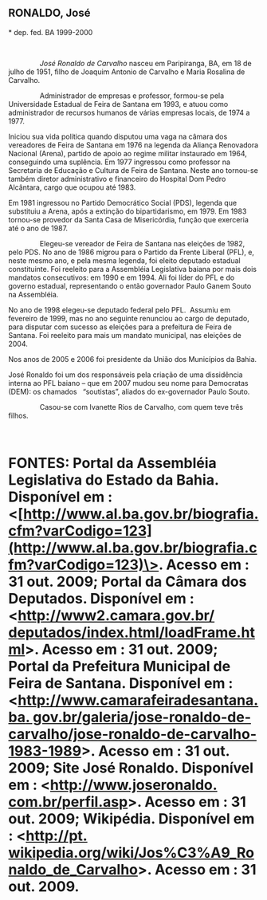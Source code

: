 RONALDO, José
-------------

\* dep. fed. BA 1999-2000

 

                *José Ronaldo de Carvalho* nasceu em Paripiranga, BA, em
18 de julho de 1951, filho de Joaquim Antonio de Carvalho e Maria
Rosalina de Carvalho.

                Administrador de empresas e professor, formou-se pela
Universidade Estadual de Feira de Santana em 1993, e atuou como
administrador de recursos humanos de várias empresas locais, de 1974 a
1977.

Iniciou sua vida política quando disputou uma vaga na câmara dos
vereadores de Feira de Santana em 1976 na legenda da Aliança Renovadora
Nacional (Arena), partido de apoio ao regime militar instaurado em 1964,
conseguindo uma suplência. Em 1977 ingressou como professor na
Secretaria de Educação e Cultura de Feira de Santana. Neste ano
tornou-se também diretor administrativo e financeiro do Hospital Dom
Pedro Alcântara, cargo que ocupou até 1983.

Em 1981 ingressou no Partido Democrático Social (PDS), legenda que
substituiu a Arena, após a extinção do bipartidarismo, em 1979. Em 1983
tornou-se provedor da Santa Casa de Misericórdia, função que exerceria
até o ano de 1987.

                Elegeu-se vereador de Feira de Santana nas eleições de
1982, pelo PDS. No ano de 1986 migrou para o Partido da Frente Liberal
(PFL), e, neste mesmo ano, e pela mesma legenda, foi eleito deputado
estadual constituinte. Foi reeleito para a Assembléia Legislativa baiana
por mais dois mandatos consecutivos: em 1990 e em 1994. Ali foi líder do
PFL e do governo estadual, representando o então governador Paulo Ganem
Souto na Assembléia.

No ano de 1998 elegeu-se deputado federal pelo PFL.  Assumiu em
fevereiro de 1999, mas no ano seguinte renunciou ao cargo de deputado,
para disputar com sucesso as eleições para a prefeitura de Feira de
Santana. Foi reeleito para mais um mandato municipal, nas eleições de
2004.

Nos anos de 2005 e 2006 foi presidente da União dos Municípios da Bahia.

José Ronaldo foi um dos responsáveis pela criação de uma dissidência
interna ao PFL baiano – que em 2007 mudou seu nome para Democratas
(DEM): os chamados   “soutistas”, aliados do ex-governador Paulo Souto.

                Casou-se com Ivanette Rios de Carvalho, com quem teve
três filhos.

 

FONTES: Portal da Assembléia Legislativa do Estado da Bahia. Disponível em : \<[http://www.al.ba.gov.br/biografia.cfm?varCodigo=123](http://www.al.ba.gov.br/biografia.cfm?varCodigo=123)\>. Acesso em : 31 out. 2009; Portal da Câmara dos Deputados. Disponível em : \<[http://www2.camara.gov.br/ deputados/index.html/loadFrame.html](http://www2.camara.gov.br/%20deputados/index.html/loadFrame.html)\>. Acesso em : 31 out. 2009; Portal da Prefeitura Municipal de Feira de Santana. Disponível em : \<[http://www.camarafeiradesantana.ba. gov.br/galeria/jose-ronaldo-de-carvalho/jose-ronaldo-de-carvalho-1983-1989](http://www.camarafeiradesantana.ba.%20gov.br/galeria/jose-ronaldo-de-carvalho/jose-ronaldo-de-carvalho-1983-1989)\>. Acesso em : 31 out. 2009; Site José Ronaldo. Disponível em : \<[http://www.joseronaldo. com.br/perfil.asp](http://www.joseronaldo.%20com.br/perfil.asp)\>. Acesso em : 31 out. 2009; Wikipédia. Disponível em : \<[http://pt. wikipedia.org/wiki/Jos%C3%A9\_Ronaldo\_de\_Carvalho](http://pt.%20wikipedia.org/wiki/Jos%C3%A9_Ronaldo_de_Carvalho)\>. Acesso em : 31 out. 2009.
===================================================================================================================================================================================================================================================================================================================================================================================================================================================================================================================================================================================================================================================================================================================================================================================================================================================================================================================================================================================================================================================================================================================================

 

 

 

 

               
